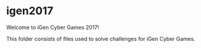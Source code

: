 # igen2017
Welcome to iGen Cyber Games 2017!

This folder consists of files used to solve challenges for iGen Cyber Games.
